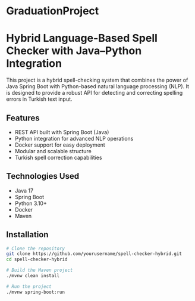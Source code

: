 # GraduationProject
# Hybrid Language-Based Spell Checker with Java–Python Integration

This project is a hybrid spell-checking system that combines the power of Java Spring Boot with Python-based natural language processing (NLP). It is designed to provide a robust API for detecting and correcting spelling errors in Turkish text input.

## Features

- REST API built with Spring Boot (Java)
- Python integration for advanced NLP operations
- Docker support for easy deployment
- Modular and scalable structure
- Turkish spell correction capabilities

##  Technologies Used

- Java 17
- Spring Boot
- Python 3.10+
- Docker
- Maven

## Installation

```bash
# Clone the repository
git clone https://github.com/yourusername/spell-checker-hybrid.git
cd spell-checker-hybrid

# Build the Maven project
./mvnw clean install

# Run the project
./mvnw spring-boot:run
